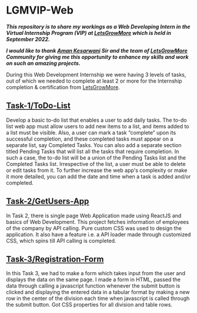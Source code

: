 # LGMVIP-Web

***This repository is to share my workings as a Web Developing Intern in the Virtual Internship Program (VIP) at [LetsGrowMore](https://letsgrowmore.in/vip/) which is held in September 2022.***

***I would like to thank [Aman Kesarwani](https://www.linkedin.com/in/~amankesarwani/) Sir and the team of [LetsGrowMore](https://letsgrowmore.in/vip/) Community for giving me this opportunity to enhance my skills and work on such an amazing projects.***

During this Web Development Internship we were having 3 levels of tasks, out of which we needed to complete at least 2 or more for the Internship completion & certification from [LetsGrowMore](https://letsgrowmore.in/vip/).

## [Task-1/ToDo-List](https://todo-list-mr-ankey.vercel.app/)

Develop a basic to-do list that enables a user to add daily tasks.
The to-do list web app must allow users to add new items to a list, and items added to a list must be visible. Also, a user can mark a task “complete” upon its successful completion, and these completed tasks must appear on a separate list, say Completed Tasks.
You can also add a separate section titled Pending Tasks that will list all the tasks that require completion. In such a case, the to-do list will be a union of the Pending Tasks list and the Completed Tasks list. Irrespective of the list, a user must be able to delete or edit tasks from it.
To further increase the web app's complexity or make it more detailed, you can add the date and time when a task is added and/or completed.

## [Task-2/GetUsers-App](https://get-users-app.vercel.app/)

In Task 2, there is single page Web Application made using ReactJS and basics of Web Development. This project fetches information of employees of the company by API calling. Pure custom CSS was used to design the application. It also have a feature i.e. a API loader made through customized CSS, which spins till API calling is completed.


## [Task-3/Registration-Form](https://registration-form-teal.vercel.app/)

In this Task 3, we had to make a form which takes input from the user and displays the data on the same page. I made a form in HTML, passed the data through calling a javascript function whenever the submit button is clicked and displaying the entered data in a tabular format by making a new row in the center of the division each time when javascript is called through the submit button. Got CSS properties for all division and table rows.
